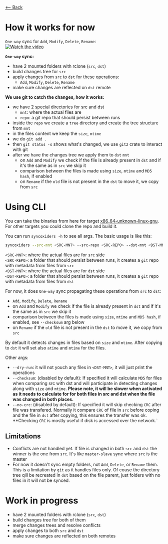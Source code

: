 [⟵ Back](../../README.md#poc)

# How it works for now

`One-way` sync for `Add`, `Modify`, `Delete`, `Rename`:  
[![Watch the video](https://img.youtube.com/vi/JHQC1XpCzQw/0.jpg)](https://www.youtube.com/watch?v=JHQC1XpCzQw)

**`One-way` sync:**
- have 2 mounted folders with rclone (`src`, `dst`)
- build changes tree for `src`
- apply changes from `src` to `dst` for these operations:
    - `Add`, `Modify`, `Delete`, `Rename`
- make sure changes are reflected on `dst` remote

**We use git to catch the changes, how it works:**
- we have 2 special directories for src and dst
    - `mnt`: where the actual files are
    - `repo`: a git repo that should persist between runs
- inside the `repo` we create a `tree` directory and create the tree structure from `mnt`
- in the files content we keep the `size`, `mtime`
- we do `git add .`
- then `git status -s` shows what's changed, we use `git2` crate to interact with git
- after we have the changes tree we apply them to `dst` `mnt`
    - on `Add` and `Modify` we check if the file is already present in `dst` and if it's the same as in `src` we skip it
    - comparison between the files is made using `size`, `mtime` and `MD5 hash`, if enabled
    - on `Rename` if the `old` file is not present in the `dst` to move it, we copy from `src`

# Using CLI

You can take the binaries from here for target [x86_64-unknown-linux-gnu](https://drive.google.com/file/d/1UnWR5rnPfOW3OBLu21xJySPDVHkEbb-v/view?usp=sharing).  
For other targets you could clone the repo and build it.

You can run `syncoxiders -h` to see all args. The basic usage is like this:

```bash
syncoxiders --src-mnt <SRC-MNT> --src-repo <SRC-REPO> --dst-mnt <DST-MNT> --src-repo <DST-REPO>
```

`<SRC-MNT>`: where the actual files are for `src` side  
`<SRC-REPO>`: a folder that should persist between runs, it creates a `git` repo with metadata from files from `src`  
`<DST-MNT>`: where the actual files are for `dst` side  
`<DST-REPO>`: a folder that should persist between runs, it creates a `git` repo with metadata from files from `dst`

For now, it does `One-way` sync propagating these operations from `src` to `dst`:
- `Add`, `Modify`, `Delete`, `Rename`
- on `Add` and `Modify` we check if the file is already present in `dst` and if it's the same as in `src` we skip it
- comparison between the files is made using `size`, `mtime` and `MD5 hash`, if enabled, see `--checksum` arg below
- on `Rename` if the `old` file is not present in the `dst` to move it, we copy from `src`


By default it detects changes in files based on `size` and `mtime`. After copying to `dst` it will set also `atime` and `mtime` for the files.

Other args:
- `--dry-run`: it will not youch any files in `<DST-MNT>`, it will just print the operations  
- `--checksum`: (disabled by default): If specified it will calculate `MD5` for files when comparing src with dst and will participate in detecting changes along with `size` and `mtime`. **Please note, it will be slower when activated as it needs to calculate for for both files in src and dst when the file was changed in both places.**
- `--no-crc`: (disabled by default): If specified it will skip checking `CRC` after file was transfered. Normally it compare `CRC` of file in `src` before coping and the file in `dst` after copying, this ensures the transfer was ok. **Checking `CRC` is mostly useful if disk is accessed over the network.`

## Limitations

- Conflicts are not handled yet. If file is changed in both `src` and `dst` the winner is the one from `src`. It's like `master-slave` sync where `src` is the master
- For now it doesn't sync empty folders, not `Add`, `Delete`, or `Rename` them. This is a limitation by `git` as it handles files only. Of couse the directory tree qill be recreated in `dst` based on the file parent, just folders with no files in it will not be synced.

# Work in progress

- have 2 mounted folders with rclone (`src`, `dst`)
- build changes tree for both of them
- merge changes trees and resolve conflicts
- apply changes to both `src` and `dst`
- make sure changes are reflected on both remotes
